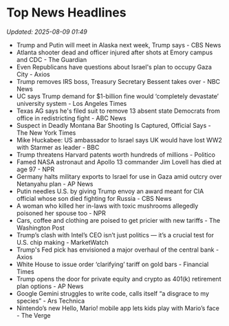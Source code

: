 # Top News Headlines

_Updated: 2025-08-09 01:49_

- Trump and Putin will meet in Alaska next week, Trump says - CBS News
- Atlanta shooter dead and officer injured after shots at Emory campus and CDC - The Guardian
- Even Republicans have questions about Israel's plan to occupy Gaza City - Axios
- Trump removes IRS boss, Treasury Secretary Bessent takes over - NBC News
- UC says Trump demand for $1-billion fine would ‘completely devastate’ university system - Los Angeles Times
- Texas AG says he's filed suit to remove 13 absent state Democrats from office in redistricting fight - ABC News
- Suspect in Deadly Montana Bar Shooting Is Captured, Official Says - The New York Times
- Mike Huckabee: US ambassador to Israel says UK would have lost WW2 with Starmer as leader - BBC
- Trump threatens Harvard patents worth hundreds of millions - Politico
- Famed NASA astronaut and Apollo 13 commander Jim Lovell has died at age 97 - NPR
- Germany halts military exports to Israel for use in Gaza amid outcry over Netanyahu plan - AP News
- Putin needles U.S. by giving Trump envoy an award meant for CIA official whose son died fighting for Russia - CBS News
- A woman who killed her in-laws with toxic mushrooms allegedly poisoned her spouse too - NPR
- Cars, coffee and clothing are poised to get pricier with new tariffs - The Washington Post
- Trump’s clash with Intel’s CEO isn’t just politics — it’s a crucial test for U.S. chip making - MarketWatch
- Trump's Fed pick has envisioned a major overhaul of the central bank - Axios
- White House to issue order ‘clarifying’ tariff on gold bars - Financial Times
- Trump opens the door for private equity and crypto as 401(k) retirement plan options - AP News
- Google Gemini struggles to write code, calls itself “a disgrace to my species” - Ars Technica
- Nintendo’s new Hello, Mario! mobile app lets kids play with Mario’s face - The Verge